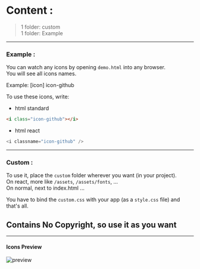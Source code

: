 # Content :

> 1 folder: custom<br>
> 1 folder: Example

---

### Example :

You can watch any icons by opening `demo.html` into any browser.<br>
You will see all icons names.

Example: [icon] icon-github

To use these icons, write:

- html standard

```html
<i class="icon-github"></i>
```

- html react

```js
<i classname="icon-github" />
```

---

### Custom :

To use it, place the `custom` folder wherever you want (in your project).<br>
On react, more like `/assets`, `/assets/fonts`, ...<br>
On normal, next to index.html ...<br>

You have to bind the `custom.css` with your app (as a `style.css` file) and that's all.

## Contains No Copyright, so use it as you want

---

#### Icons Preview

![preview](https://i.imgur.com/KiILzHl.png)
